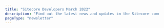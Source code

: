 ```yaml
---
title: "Sitecore Developers March 2022"
description: "Find out the latest news and updates in the Sitecore community."
pageType: "newsletter"
---
```

<NewsletterStory
      title="Sitecore Ukraine Fund"
      copy="Sitecore has set up a Ukraine Fund to provide immediate and direct assistance for Sitecore employees and their extended families in Ukraine. Please note that Sitecore intends to match all donations to this fund so your support will go twice as far."
      image="https://go.sitecore.com/l/857953/2022-03-17/ffn165/857953/1647538678GQmaZh90/Untitled_design.png"
      linkText="Donate now"
      linkHref="https://community.sitecore.com/community?id=community_blog&sys_id=faf2de451b428510722d4042b24bcb4e&view_source=featuredList"
      variant="full-width"    />
<NewsletterStory 
      title="An Intro to Sitecore Managed Cloud Containers"
      copy="Learn more about how to get started with Sitecore Managed Cloud Containers, and some high level takeaways."
      image="https://go.sitecore.com/l/857953/2022-02-15/d4y5zm/857953/1644964692cMSlOkpY/Untitled_design__5_.png"
      linkHref="https://dev.to/kmac23va/sitecore-managed-cloud-containers-an-introduction-3n6l"
    />
<NewsletterStory 
      title="Sitecore CDP – User Experience Personalization"
      copy="Learn how to achieve user personalization based on products that are browsed using the demo site."
      image="https://go.sitecore.com/l/857953/2022-03-17/ffn35p/857953/1647538998ezQeNJTY/5.png"
      linkHref="https://sitecore.madhav.blog/sitecore-cdp-user-experience-personalization/"
    />
<NewsletterStory 
      title="Getting Started with Experience Edge for Content Hub"
      copy="Learn about pre-requisites, the delivery vs preview API endpoints, generating API keys, and making your first GraphQL queries with the integrated GraphQL IDE."
      image="https://go.sitecore.com/l/857953/2022-03-17/ffn35r/857953/1647539027zwYwa9Vk/7.png"
      linkHref="https://www.youtube.com/watch?v=UH_f4Fin6KU"
    />
<NewsletterStory 
      title="Get Your Tickets to SUGCON"
      copy="SUGCON Europe will be held next week on March 24th-25th in Budapest, Hungary. We are excited to announce that Sitecore CEO, Steve Tzikakis, will be joining us at SUGCON! Don’t miss out on 2 full days of networking, sharing knowledge, activities, and more!  Did you know that you can also take a certification exam at a discounted price?"
      image="https://go.sitecore.com/l/857953/2022-03-17/ffn3vc/857953/1647539098HZk6pAe8/Untitled_design__2_.png"
      linkText="Get your tickets now"
      linkHref="https://sugcon2022.rentit.hu/"
      variant="full-width"    />
<NewsletterStory 
      title="Thoughts About Sitecore Hackathon 2022 Participation"
      copy="Learn about the overall Hackathon experience, from the signup process to the submission, key takeaways, and more."
      image="https://go.sitecore.com/l/857953/2022-02-15/d4y4vp/857953/1644964112UyeHKaa1/Untitled_design__1_.png"
      linkHref="https://www.aharb.me/thoughts-about-sitecore-hackathon-2022-participation/"
    />
<NewsletterStory 
      title="Sitecore Content Hub Reset the entity flow state when creating a new version"
      copy="Learn more about how to use Trigger, Action, and Script in Sitecore Content Hub to keep the current state flow for any item when you create a new version."
      image="https://go.sitecore.com/l/857953/2022-03-17/ffn54y/857953/1647539475H3dZGD1D/1.png"
      linkHref="https://sitecorebox.blogspot.com/2022/03/sitecore-content-hub-rest-to-initial.html"
    />
<NewsletterStory 
      title="Sitecore PowerShell To Fix Broken Renderings"
      copy="Some have reported issues when saving a page in the Sitecore content tree. Learn this PowerShell script to fix the broken renderings in Content Pages."
      image="https://go.sitecore.com/l/857953/2022-03-17/ffn54w/857953/1647539445SyPHhBmf/2.png"
      linkHref="https://yehiaibrahim.com/2022/03/08/a-script-to-fix-broken-renderings-in-content-pages/"
    />
<NewsletterStory 
      title="Register for Sitecore Virtual Developer Day"
      copy="Sharpen your Sitecore dev skills by registering for this free 24 hour virtual event full of developer-led session. Don’t miss out on technical talks, tips based on the latest technology, and a chance to connect (or reconnect) with the Sitecore developer community and MVPs."
      image="https://go.sitecore.com/l/857953/2021-11-28/b32pcl/857953/16381453604FGm7vNO/Untitled_design__2_.png"
      linkText="Register now"
      linkHref="https://www.sitecore.com/company/news-events/events/2022/03/virtual-developer-day"
      variant="full-width"    />
<NewsletterStory 
      title="The Sitecore Watercooler Podcast"
      copy="Check out the Sitecore Watercooler Podcast which covers a wide range of topics. Learn something new in each episode! "
      image="https://go.sitecore.com/l/857953/2022-03-17/ffn3vr/857953/1647539318odd0uqZf/Untitled_design__4_.png"
      linkText="Listen now"
      linkHref="https://cms.megaphone.fm/channel/AAE2118464403?selected=AAE1106243998"
    />
<NewsletterStory 
      title="Sitecore App Service Backup Problems and solutions"
      copy="Learn how to fix the Web App size when it has crossed its limit causing the backups to fail."
      image="https://go.sitecore.com/l/857953/2022-03-17/ffn3vt/857953/1647539351Nkit1wb1/3.png"
      linkHref="https://ratishkr81.blogspot.com/2022/03/sitecore-app-service-backup-problems.html"
    />
<NewsletterStory 
      title="What is CDN?"
      copy="CDN’s are everywhere! Learn what Content Delivery Network (CDN) is, what it is not, why you should want your content on a CDN, and more.    "
      image="https://go.sitecore.com/l/857953/2022-03-17/ffn4kc/857953/164753938663zD4HRq/4.png"
      linkHref="https://thetombomb.com/posts/what-is-a-cdn"
    />